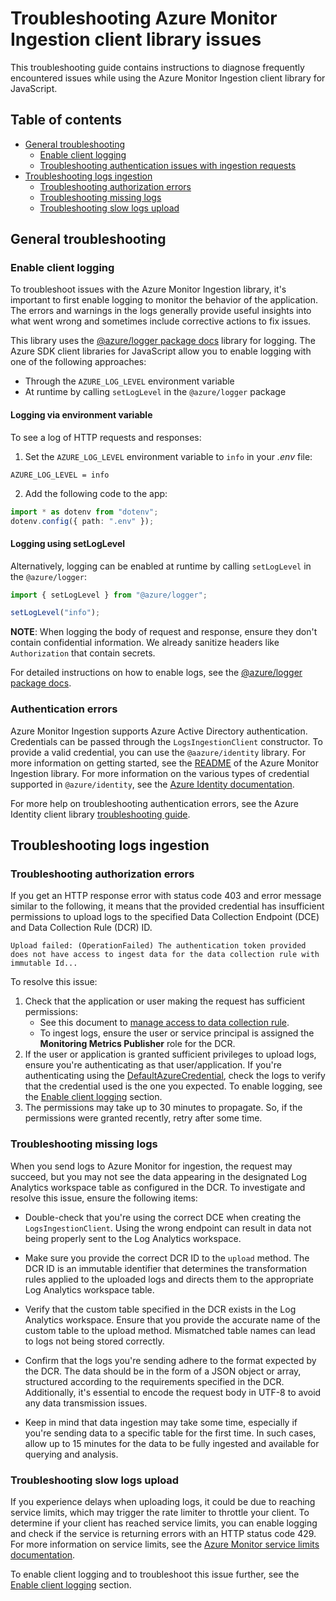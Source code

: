 # Troubleshooting Azure Monitor Ingestion client library issues

This troubleshooting guide contains instructions to diagnose frequently encountered issues while using the Azure Monitor Ingestion client library for JavaScript.

## Table of contents

* [General troubleshooting](#general-troubleshooting)
    * [Enable client logging](#enable-client-logging)
    * [Troubleshooting authentication issues with ingestion requests](#authentication-errors)
* [Troubleshooting logs ingestion](#troubleshooting-logs-ingestion)
    * [Troubleshooting authorization errors](#troubleshooting-authorization-errors)
    * [Troubleshooting missing logs](#troubleshooting-missing-logs)
    * [Troubleshooting slow logs upload](#troubleshooting-slow-logs-upload)

## General troubleshooting

### Enable client logging

To troubleshoot issues with the Azure Monitor Ingestion library, it's important to first enable logging to monitor the behavior of the application. The errors and warnings in the logs generally provide useful insights into what went wrong and sometimes include corrective actions to fix issues.

This library uses the [@azure/logger package docs](https://github.com/Azure/azure-sdk-for-js/tree/main/sdk/core/logger) library for logging. The Azure SDK client libraries for JavaScript allow you to enable logging with one of the following approaches:

- Through the `AZURE_LOG_LEVEL` environment variable
- At runtime by calling `setLogLevel` in the `@azure/logger` package

#### Logging via environment variable

To see a log of HTTP requests and responses:

 1. Set the `AZURE_LOG_LEVEL` environment variable to `info` in your *.env* file:

  ```text
  AZURE_LOG_LEVEL = info
  ```
2. Add the following code to the app:

```ts
import * as dotenv from "dotenv";
dotenv.config({ path: ".env" });
```

#### Logging using setLogLevel

Alternatively, logging can be enabled at runtime by calling `setLogLevel` in the `@azure/logger`:

```ts
import { setLogLevel } from "@azure/logger";

setLogLevel("info");
```

**NOTE**: When logging the body of request and response, ensure they don't contain confidential information. We already sanitize headers like `Authorization` that contain secrets.

For detailed instructions on how to enable logs, see the [@azure/logger package docs](https://github.com/Azure/azure-sdk-for-js/tree/main/sdk/core/logger).

### Authentication errors

Azure Monitor Ingestion supports Azure Active Directory authentication. Credentials can be passed through the `LogsIngestionClient` constructor. To provide a valid credential, you can use the `@aazure/identity` library. For more information on getting started, see the [README](https://github.com/Azure/azure-sdk-for-js/tree/main/sdk/monitor/monitor-ingestion#authenticate-the-client) of the Azure Monitor Ingestion library. For more information on the various types of credential supported in `@azure/identity`, see the [Azure Identity documentation](https://learn.microsoft.com/javascript/api/overview/azure/identity-readme?view=azure-node-latest).

For more help on troubleshooting authentication errors, see the Azure Identity client library [troubleshooting guide](https://aka.ms/azsdk/js/identity/troubleshoot).

## Troubleshooting logs ingestion

### Troubleshooting authorization errors

If you get an HTTP response error with status code 403 and error message similar to the following, it means that the provided credential has insufficient permissions to upload logs to the specified Data Collection Endpoint (DCE) and Data Collection Rule (DCR) ID.

```text
Upload failed: (OperationFailed) The authentication token provided does not have access to ingest data for the data collection rule with immutable Id...
```

To resolve this issue:

1. Check that the application or user making the request has sufficient permissions:
   * See this document to [manage access to data collection rule][dcr_role_permissions].
   * To ingest logs, ensure the user or service principal is assigned the **Monitoring Metrics Publisher** role for the DCR.
1. If the user or application is granted sufficient privileges to upload logs, ensure you're authenticating as that user/application. If you're authenticating using the [DefaultAzureCredential](https://github.com/Azure/azure-sdk-for-js/blob/main/sdk/identity/identity/README.md#authenticating-with-defaultazurecredential), check the logs to verify that the credential used is the one you expected. To enable logging, see the [Enable client logging](#enable-client-logging) section.
1. The permissions may take up to 30 minutes to propagate. So, if the permissions were granted recently, retry after some time.

### Troubleshooting missing logs

When you send logs to Azure Monitor for ingestion, the request may succeed, but you may not see the data appearing in the designated Log Analytics workspace table as configured in the DCR. To investigate and resolve this issue, ensure the following items:

* Double-check that you're using the correct DCE when creating the `LogsIngestionClient`. Using the wrong endpoint can result in data not being properly sent to the Log Analytics workspace.

* Make sure you provide the correct DCR ID to the `upload` method. The DCR ID is an immutable identifier that determines the transformation rules applied to the uploaded logs and directs them to the appropriate Log Analytics workspace table.

* Verify that the custom table specified in the DCR exists in the Log Analytics workspace. Ensure that you provide the accurate name of the custom table to the upload method. Mismatched table names can lead to logs not being stored correctly.

* Confirm that the logs you're sending adhere to the format expected by the DCR. The data should be in the form of a JSON object or array, structured according to the requirements specified in the DCR. Additionally, it's essential to encode the request body in UTF-8 to avoid any data transmission issues.

* Keep in mind that data ingestion may take some time, especially if you're sending data to a specific table for the first time. In such cases, allow up to 15 minutes for the data to be fully ingested and available for querying and analysis.

### Troubleshooting slow logs upload

If you experience delays when uploading logs, it could be due to reaching service limits, which may trigger the rate limiter to throttle your client. To determine if your client has reached service limits, you can enable logging and check if the service is returning errors with an HTTP status code 429. For more information on service limits, see the [Azure Monitor service limits documentation][ingestion_service_limits].

To enable client logging and to troubleshoot this issue further, see the [Enable client logging](#enable-client-logging) section.

<!-- LINKS -->
[azure_core_config]: https://github.com/Azure/azure-sdk-for-python/blob/main/sdk/core/azure-core/README.md#configurations
[data_collection_rule]: https://learn.microsoft.com/azure/azure-monitor/essentials/data-collection-rule-overview
[data_collection_rule_structure]: https://learn.microsoft.com/azure/azure-monitor/essentials/data-collection-rule-structure
[dcr_immutable_id]: https://learn.microsoft.com/azure/azure-monitor/logs/tutorial-logs-ingestion-portal#collect-information-from-the-dcr
[dcr_role_permissions]: https://learn.microsoft.com/azure/azure-monitor/logs/tutorial-logs-ingestion-portal#assign-permissions-to-the-dcr
[ingestion_service_limits]: https://learn.microsoft.com/azure/azure-monitor/service-limits#logs-ingestion-api